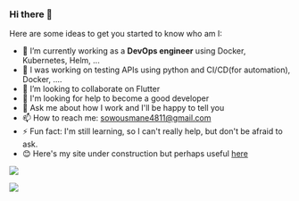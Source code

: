 ### Hi there 👋

Here are some ideas to get you started to know who am I:

- 🔭 I’m currently working as a **DevOps engineer**  using Docker, Kubernetes, Helm, ...
- 🌱 I was working on testing APIs using python and CI/CD(for automation), Docker, ....
- 👯 I’m looking to collaborate on Flutter
- 🤔 I'm looking for help to become a good developer
- 💬 Ask me about how I work and I'll be happy to tell you
- 📫 How to reach me: sowousmane4811@gmail.com
- ⚡ Fun fact: I'm still learning, so I can't really help, but don't be afraid to ask. 
- 😊 Here's my site under construction but perhaps useful <a href="https://soowcode.github.io/">here</a>  


![](https://github-profile-summary-cards.vercel.app/api/cards/profile-details?username=sowousmane&theme=default)

![](https://github-profile-summary-cards.vercel.app/api/cards/stats?username=sowousmane&theme=default) [](https://github-profile-summary-cards.vercel.app/api/cards/repos-per-language?username=sowousmane&theme=default)

